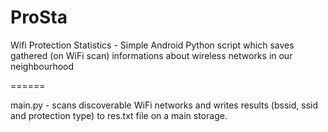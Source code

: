 ProSta
======

Wifi Protection Statistics - Simple Android Python script which saves gathered (on WiFi scan) informations about wireless networks in our neighbourhood

======

main.py - scans discoverable WiFi networks and writes results (bssid, ssid and protection type) to res.txt file on a main storage.


